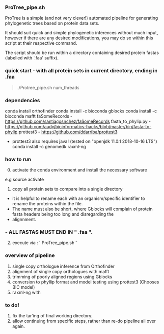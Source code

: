 ### ProTree_pipe.sh

ProTree is a simple (and not very clever!) automated pipeline for generating phylogenetic trees based on protein data sets.

It should suit quick and simple phylogenetic inferences without much input, however if there are any desired modifications,
you may do so within this script at their respective command.

The script should be run within a directory containing desired protein fastas (labelled with '.faa' suffix).

### quick start - with all protein sets in current directory, ending in .faa
>  ./Protree_pipe.sh num_threads

### dependencies

conda install orthofinder
conda install -c bioconda gblocks
conda install -c bioconda mafft
faSomeRecords  -  https://github.com/santiagosnchez/faSomeRecords
fasta_to_phylip.py  -  https://github.com/audy/bioinformatics-hacks/blob/master/bin/fasta-to-phylip
prottest3 - https://github.com/ddarriba/prottest3
  - prottest3 also requires java! (tested on "openjdk 11.0.1 2018-10-16 LTS")
conda install -c genomedk raxml-ng 

### how to run

0. activate the conda environment and install the necessary software

e.g   source activate <env>

1. copy all protein sets to compare into a single directory 
  - it is helpful to rename each with an organism/specific identifier to rename the proteins within the file. 
  - The name must also be short, where Gblocks will complain of protein fasta headers being too long and disregarding the
  - alignnment.

###	- ALL FASTAS MUST END IN " .faa ".

2. execute via : ' ProTree_pipe.sh <threads to use> ' 

### overview of pipeline
 
1. single copy orthologue inference from Orthofinder
2. alignment of single copy orthologues with mafft
3. trimming of poorly aligned regions using Gblocks
4. conversion to phyllip format and model testing using prottest3 (Chooses BIC model)
5. raxml-ng with 

### to do!

1. fix the tar'ing of final working directory.
2. allow continuing from specific steps, rather than re-do pipeline all over again.
